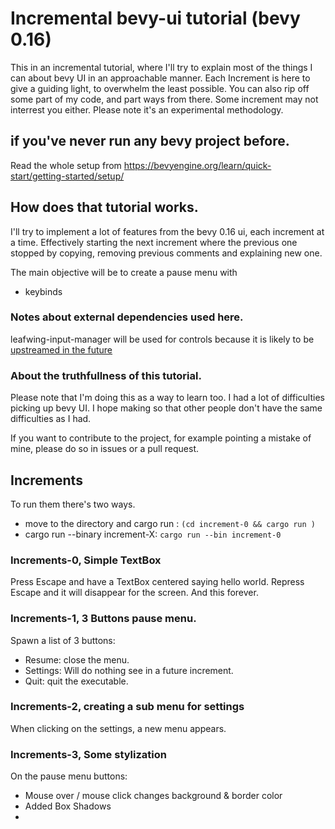 # Incremental bevy-ui tutorial (bevy 0.16)

This in an incremental tutorial, where I'll try to explain most of the things I can about bevy UI
in an approachable manner.
Each Increment is here to give a guiding light, to overwhelm the least possible.
You can also rip off some part of my code, and part ways from there.
Some increment may not interrest you either.
Please note it's an experimental methodology.

## if you've never run any bevy project before.

Read the whole setup from https://bevyengine.org/learn/quick-start/getting-started/setup/

## How does that tutorial works.

I'll try to implement a lot of features from the bevy 0.16 ui, each increment at a time. Effectively starting the next
increment where the previous one stopped by copying, removing previous comments and explaining new one.

The main objective will be to create a pause menu with
- keybinds

### Notes about external dependencies used here.

leafwing-input-manager will be used for controls because it is likely to be 
[upstreamed in the future](https://github.com/bevyengine/bevy/issues/435#issuecomment-1254026314)

### About the truthfullness of this tutorial.

Please note that I'm doing this as a way to learn too.
I had a lot of difficulties picking up bevy UI.
I hope making so that other people don't have
the same difficulties as I had.

If you want to contribute to the project, for example pointing a mistake of mine,
please do so in issues or a pull request.


## Increments 

To run them there's two ways.
- move to the directory and cargo run : `(cd increment-0 && cargo run )`
- cargo run --binary increment-X: `cargo run --bin increment-0` 


### Increments-0, Simple TextBox
Press Escape and have a TextBox centered saying hello world. 
Repress Escape and it will disappear for the screen.
And this forever.


### Increments-1, 3 Buttons pause menu.
Spawn a list of 3 buttons:
- Resume: close the menu.
- Settings: Will do nothing see in a future increment.
- Quit: quit the executable.


### Increments-2, creating a sub menu for settings
When clicking on the settings, a new menu appears.


### Increments-3, Some stylization
On the pause menu buttons: 
- Mouse over / mouse click changes background & border color
- Added Box Shadows 
- 
